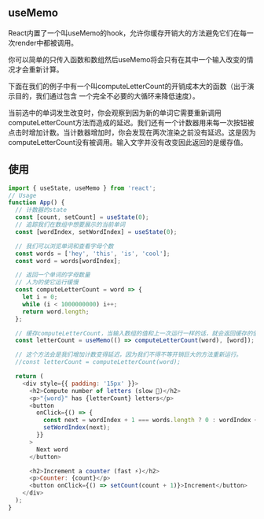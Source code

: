 ## useMemo

React内置了一个叫useMemo的hook，允许你缓存开销大的方法避免它们在每一次render中都被调用。

你可以简单的只传入函数和数组然后useMemo将会只有在其中一个输入改变的情况才会重新计算。

下面在我们的例子中有一个叫computeLetterCount的开销成本大的函数（出于演示目的，我们通过包含 一个完全不必要的大循环来降低速度）。

当前选中的单词发生改变时，你会观察到因为新的单词它需要重新调用computeLetterCount方法而造成的延迟。我们还有一个计数器用来每一次按钮被点击时增加计数。当计数器增加时，你会发现在两次渲染之前没有延迟。这是因为computeLetterCount没有被调用。输入文字并没有改变因此返回的是缓存值。

## 使用
```javascript
import { useState, useMemo } from 'react';
// Usage
function App() {
  // 计数器的state
  const [count, setCount] = useState(0);
  // 追踪我们在数组中想要展示的当前单词
  const [wordIndex, setWordIndex] = useState(0);

  // 我们可以浏览单词和查看字母个数
  const words = ['hey', 'this', 'is', 'cool'];
  const word = words[wordIndex];

  // 返回一个单词的字母数量
  // 人为的使它运行缓慢
  const computeLetterCount = word => {
    let i = 0;
    while (i < 1000000000) i++;
    return word.length;
  };

  // 缓存computeLetterCount，当输入数组的值和上一次运行一样的话，就会返回缓存的值
  const letterCount = useMemo(() => computeLetterCount(word), [word]);

  // 这个方法会是我们增加计数变得延迟，因为我们不得不等开销巨大的方法重新运行。
  //const letterCount = computeLetterCount(word);

  return (
    <div style={{ padding: '15px' }}>
      <h2>Compute number of letters (slow 🐌)</h2>
      <p>"{word}" has {letterCount} letters</p>
      <button
        onClick={() => {
          const next = wordIndex + 1 === words.length ? 0 : wordIndex + 1;
          setWordIndex(next);
        }}
      >
        Next word
      </button>

      <h2>Increment a counter (fast ⚡️)</h2>
      <p>Counter: {count}</p>
      <button onClick={() => setCount(count + 1)}>Increment</button>
    </div>
  );
}
```